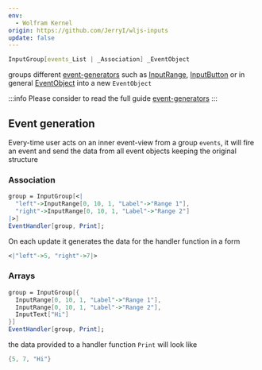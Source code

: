 ```yaml
---
env:
  - Wolfram Kernel
origin: https://github.com/JerryI/wljs-inputs
update: false
---
```

```mathematica
InputGroup[events_List | _Association] _EventObject
```
groups different [event-generators](../../Advanced/Events%20system/event-generators.md) such as [InputRange](InputRange.md), [InputButton](InputButton.md) or in general [EventObject](../Events/EventObject.md) into a new `EventObject`

:::info
Please consider to read the full guide [event-generators](../../Advanced/Events%20system/event-generators.md)
:::

## Event generation
Every-time user acts on an inner event-view from a group `events`, it will fire an event and send the data from all event objects keeping the original structure

### Association
```mathematica
group = InputGroup[<|
  "left"->InputRange[0, 10, 1, "Label"->"Range 1"],
  "right"->InputRange[0, 10, 1, "Label"->"Range 2"] 
|>]
EventHandler[group, Print];
```

On each update it generates the data for the handler function in a form
```mathematica
<|"left"->5, "right"->7|>
```

### Arrays
```mathematica
group = InputGroup[{
  InputRange[0, 10, 1, "Label"->"Range 1"],
  InputRange[0, 10, 1, "Label"->"Range 2"],
  InputText["Hi"]
}]
EventHandler[group, Print];
```

the data provided to a handler function `Print` will look like
```mathematica
{5, 7, "Hi"}
```


